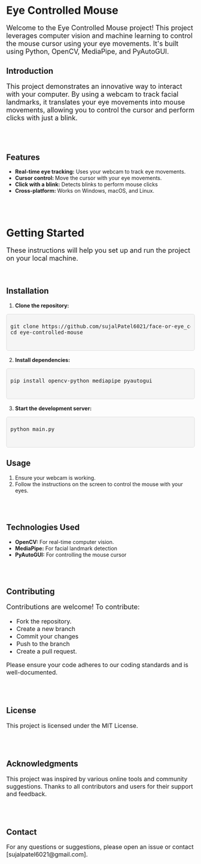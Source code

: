 <h1>Eye Controlled Mouse</h1>
<p style="font-size: 18px;">Welcome to the Eye Controlled Mouse project! This project leverages computer vision and machine learning to control the mouse cursor using your eye movements. It's built using Python, OpenCV, MediaPipe, and PyAutoGUI.</p>

<h2>Introduction</h2>
<p style="font-size: 18px;">This project demonstrates an innovative way to interact with your computer. By using a webcam to track facial landmarks, it translates your eye movements into mouse movements, allowing you to control the cursor and perform clicks with just a blink.</p>
<br>
<br>
<h2>Features</h2>
<ul>
      <li><strong>Real-time eye tracking:</strong> Uses your webcam to track eye movements.</li>
      <li><strong>Cursor control: </strong> Move the cursor with your eye movements.</li>
      <li><strong>Click with a blink:</strong> Detects blinks to perform mouse clicks</li>
      <li><strong>Cross-platform: </strong> Works on Windows, macOS, and Linux.</li>
</ul>
<br>
<br>
<h1>Getting Started</h1>
<p style="font-size: 18px;">These instructions will help you set up and run the project on your local machine.</p>
<br>
<h2>Installation</h2>
<p style="font-size: 16px;">
  <ol>
    <li><strong>Clone the repository:</strong></li>
  </ol>
</p>
<div style=" position: relative;
            background-color: #f5f5f5;
            padding: 10px;
            border: 1px solid #ddd;
            border-radius: 5px;
            font-family: Consolas, 'Courier New', monospace;
            font-size: 14px;">
        <pre>
git clone https://github.com/sujalPatel6021/face-or-eye_controlled_mouse.git
cd eye-controlled-mouse
        </pre>
</div>
<p style="font-size: 16px;">
  <ol start="2">
    <li><strong>Install dependencies:</strong></li>
  </ol>
</p>
<div style=" position: relative;
            background-color: #f5f5f5;
            padding: 10px;
            border: 1px solid #ddd;
            border-radius: 5px;
            font-family: Consolas, 'Courier New', monospace;
            font-size: 14px;">
        <pre>
pip install opencv-python mediapipe pyautogui
        </pre>
</div>
<p style="font-size: 16px;">
  <ol start="3">
    <li><strong>Start the development server:</strong></li>
  </ol>
</p>
<div style=" position: relative;
            background-color: #f5f5f5;
            padding: 10px;
            border: 1px solid #ddd;
            border-radius: 5px;
            font-family: Consolas, 'Courier New', monospace;
            font-size: 14px;">
        <pre>
python main.py
        </pre>
</div>
<h2>Usage</h2>
<ol>
  <li>Ensure your webcam is working.</li>
  <li>Follow the instructions on the screen to control the mouse with your eyes.</li>
</ol>
<br>
<br>
<h2>Technologies Used</h2>
<ul>
  <li><strong>OpenCV:</strong> For real-time computer vision.</li>
  <li><strong>MediaPipe:</strong> For facial landmark detection</li>
  <li><strong>PyAutoGUI:</strong> For controlling the mouse cursor</li>
</ul>
<br>
<br>
<h2>Contributing</h2>
<p style="font-size: 18px;">Contributions are welcome! To contribute:</p>
<ul style="font-size: 16px;">
  <li>Fork the repository.</li>
  <li>Create a new branch</li>
  <li>Commit your changes</li>
  <li>Push to the branch</li>
  <li>Create a pull request.</li>
</ul>
<p style="font-size: 16px;">Please ensure your code adheres to our coding standards and is well-documented.</p>
<br>
<br>
<h2>License</h2>
<p style="font-size: 16px;">This project is licensed under the MIT License.</p>
<br>
<br>
<h2>Acknowledgments</h2>
<p style="font-size: 16px;">This project was inspired by various online tools and community suggestions. Thanks to all contributors and users for their support and feedback.</p>
<br>
<br>
<h2>Contact</h2>
<p style="font-size: 16px;">For any questions or suggestions, please open an issue or contact [sujalpatel6021@gmail.com].</p>
